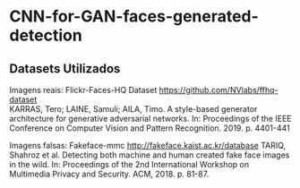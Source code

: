 # CNN-for-GAN-faces-generated-detection

## Datasets Utilizados

Imagens reais: Flickr-Faces-HQ Dataset  https://github.com/NVlabs/ffhq-dataset    
KARRAS, Tero; LAINE, Samuli; AILA, Timo. A style-based generator architecture for generative adversarial networks. In: Proceedings of the IEEE Conference on Computer Vision and Pattern Recognition. 2019. p. 4401-441

Imagens falsas: Fakeface-mmc  http://fakeface.kaist.ac.kr/database
TARIQ, Shahroz et al. Detecting both machine and human created fake face images in the wild. In: Proceedings of the 2nd International Workshop on Multimedia Privacy and Security. ACM, 2018. p. 81-87.
